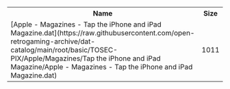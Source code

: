 <table>
<tr><th>Name</th><th>Size</th></tr>
<tr><td>
[Apple - Magazines - Tap the iPhone and iPad Magazine.dat](https://raw.githubusercontent.com/open-retrogaming-archive/dat-catalog/main/root/basic/TOSEC-PIX/Apple/Magazines/Tap the iPhone and iPad Magazine/Apple - Magazines - Tap the iPhone and iPad Magazine.dat)
</td><td>1011</td></tr>
</table>
